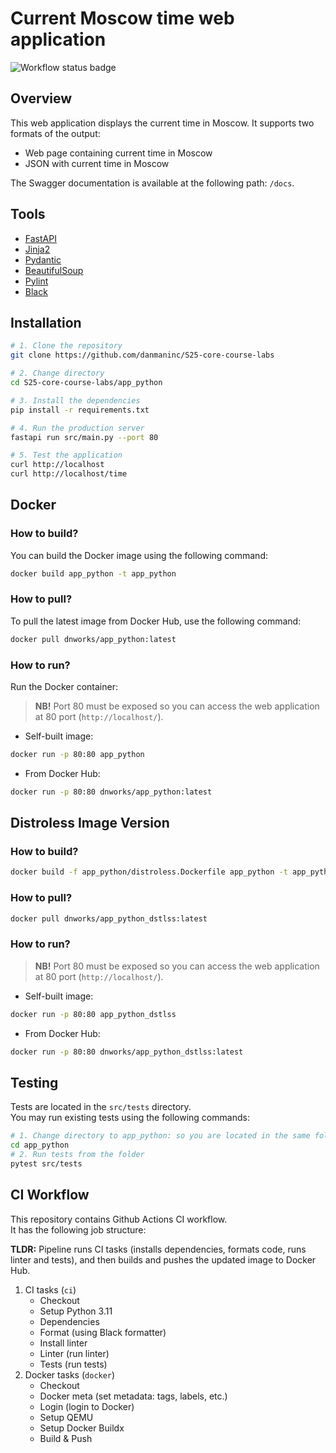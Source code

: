 # Current Moscow time web application

![Workflow status badge](https://github.com/danmaninc/S25-core-course-labs/actions/workflows/app_python.yml/badge.svg)

## Overview

This web application displays the current time in Moscow. It supports two formats of the output:

- Web page containing current time in Moscow
- JSON with current time in Moscow

The Swagger documentation is available at the following path: `/docs`.

## Tools

- [FastAPI](https://fastapi.tiangolo.com/)
- [Jinja2](https://pypi.org/project/Jinja2/)
- [Pydantic](https://docs.pydantic.dev/latest/)
- [BeautifulSoup](https://www.crummy.com/software/BeautifulSoup/)
- [Pylint](https://docs.pylint.org/)
- [Black](https://black.readthedocs.io/en/stable/)

## Installation

```bash
# 1. Clone the repository
git clone https://github.com/danmaninc/S25-core-course-labs

# 2. Change directory
cd S25-core-course-labs/app_python

# 3. Install the dependencies
pip install -r requirements.txt

# 4. Run the production server
fastapi run src/main.py --port 80

# 5. Test the application
curl http://localhost
curl http://localhost/time
```

## Docker

### How to build?

You can build the Docker image using the following command:

```bash
docker build app_python -t app_python
```

### How to pull?

To pull the latest image from Docker Hub, use the following command:

```bash
docker pull dnworks/app_python:latest
```

### How to run?

Run the Docker container:

> **NB!** Port 80 must be exposed so you can access the web application at 80 port (`http://localhost/`).

- Self-built image:

```bash
docker run -p 80:80 app_python
```

- From Docker Hub:

```bash
docker run -p 80:80 dnworks/app_python:latest
```

## Distroless Image Version

### How to build?

```bash
docker build -f app_python/distroless.Dockerfile app_python -t app_python_dstlss
```

### How to pull?

```bash
docker pull dnworks/app_python_dstlss:latest
```

### How to run?

> **NB!** Port 80 must be exposed so you can access the web application at 80 port (`http://localhost/`).

- Self-built image:

```bash
docker run -p 80:80 app_python_dstlss
```

- From Docker Hub:

```bash
docker run -p 80:80 dnworks/app_python_dstlss:latest
```

## Testing

Tests are located in the `src/tests` directory. \
You may run existing tests using the following commands:

```bash
# 1. Change directory to app_python: so you are located in the same folder as `src`
cd app_python
# 2. Run tests from the folder
pytest src/tests
```

## CI Workflow

This repository contains Github Actions CI workflow. \
It has the following job structure:

**TLDR:** Pipeline runs CI tasks (installs dependencies, formats code, runs linter and tests), and then builds and pushes the updated image to Docker Hub.

1. CI tasks (`ci`)
   - Checkout
   - Setup Python 3.11
   - Dependencies
   - Format (using Black formatter)
   - Install linter
   - Linter (run linter)
   - Tests (run tests)
2. Docker tasks (`docker`)
   - Checkout
   - Docker meta (set metadata: tags, labels, etc.)
   - Login (login to Docker)
   - Setup QEMU
   - Setup Docker Buildx
   - Build & Push
